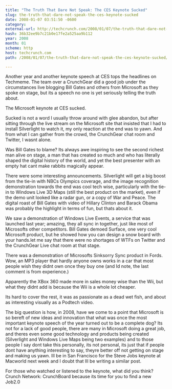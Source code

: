 ```yaml
---
title: "The Truth That Dare Not Speak: The CES Keynote Sucked"
slug: the-truth-that-dare-not-speak-the-ces-keynote-sucked
date: 2008-01-07 03:51:50 -0600
category: 
external-url: http://techcrunch.com/2008/01/07/the-truth-that-dare-not-speak-the-ces-keynote-sucked/
hash: 36b32ee9b7c21b0e17fe2a525aa9b112
year: 2008
month: 01
scheme: http
host: techcrunch.com
path: /2008/01/07/the-truth-that-dare-not-speak-the-ces-keynote-sucked/

---
```


Another year and another keynote speech at CES tops the headlines on Techmeme. The team over a CrunchGear did a good job under the circumstances live blogging Bill Gates and others from Microsoft as they spoke on stage, but its a speech no one is yet seriously telling the truth about.

The Microsoft keynote at CES sucked.

Sucked is not a word I usually throw around with glee abandon, but after sitting through the live stream on the Microsoft site that insisted that I had to install Silverlight to watch it, my only reaction at the end was to yawn. And from what I can gather from the crowd, the CrunchGear chat room and Twitter, I wasnt alone.

Was Bill Gates to blame? Its always awe inspiring to see the second richest man alive on stage, a man that has created so much and who has literally shaped the digital history of the world, and yet the best presenter with an empty hat cant make rabbits magically appear.

There were some interesting announcements. Silverlight will get a big boost from the tie-in with NBCs Olympics coverage, and the image recognition demonstration towards the end was cool tech wise, particularly with the tie-in to Windows Live 3D Maps (still the best product on the market), even if the demo unit looked like a radar gun, or a copy of War and Peace. The digital roast of Bill Gates with video of Hillary Clinton and Barack Obama was probably the highlight in terms of fun, but thats about it.

We saw a demonstration of Windows Live Events, a service that was launched last year; amazing, they all sync in together, just like most of Microsofts other competitors. Bill Gates demoed Surface, one very cool Microsoft product, but he showed how you can design a snow board with your hands.let me say that there were no shortages of WTFs on Twitter and the CrunchGear Live chat room at that stage.

There was a demonstration of Microsofts Sinksorry Sync product in Fords. Wow, an MP3 player that hardly anyone owns works in a car that most people wish they didnt own once they buy one (and Id note, the last comment is from experience.)

Apparently the XBox 360 made more in sales money wise than the Wii, but what they didnt add is because the Wii is a whole lot cheaper.

Its hard to cover the rest, it was as passionate as a dead wet fish, and about as interesting visually as a Podtech video.

The big question is how, in 2008, have we come to a point that Microsoft is so bereft of new ideas and innovation that what was once the most important keynote speech of the year turned out to be a complete dog? Its not for a lack of good people, there are many in Microsoft doing a great job, and theres even some good technology and products being created (Silverlight and Windows Live Maps being two examples) and to those people I say dont take this personally, its not personal, its just that if people dont have anything interesting to say, theyre better off not getting on stage and making us yawn. Ill be in San Francisco for the Steve Jobs keynote at Macworld next week and I doubt that Ill be writing a similar post.

For those who watched or listened to the keynote, what did you think?
Crunch Network:  CrunchBoard because its time for you to find a new Job2.0
